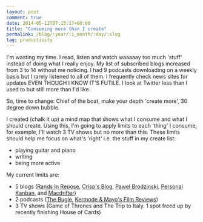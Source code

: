 ```yaml
---
layout: post
comment: true
date: 2014-05-12T07:15:17+00:00
title: "Consuming more than I create"
permalink: /blog/:year/:i_month/:day/:slug
tag: productivity
---
```

<p>I'm wasting my time. I read, listen and watch waaaaay too much 'stuff' instead of doing what I really enjoy. My list of subscribed blogs increased from 3 to 14 without me noticing. I had 9 podcasts downloading on a weekly basis but I rarely listened to all of them. I frequently check news sites for updates EVEN THOUGH I KNOW IT'S FUTILE. I look at Twitter less than I used to but still more than I'd like.</p>

<p>So, time to change: Chief of the boat, make your depth 'create more', 30 degree down bubble.</p>

<p>I created (chalk it up) a mind map that shows what I consume and what I should create. Using this, I'm going to apply limits to each 'thing' I consume, for example, I'll watch 3 TV shows but no more than this. These limits should help me focus on what's 'right' i.e. the stuff in my create list:</p>

<ul>
<li>playing guitar and piano</li>
<li>writing</li>
<li>being more active</li>
</ul>

<p>My current limits are:</p>

<ul>
<li>5 blogs (<a href="http://randsinrepose.com/">Rands In Repose</a>, <a href="http://blog.crisp.se/">Crisp's Blog</a>, <a href="http://brodzinski.com/">Pawel Brodzinski</a>, <a href="http://www.personalkanban.com/pk">Personal Kanban</a>, and <a href="http://www.macdrifter.com/">Macdrifter</a>)</li>
<li>2 podcasts (<a href="http://thebuglepodcast.com">The Bugle</a>, <a href="http://www.bbc.co.uk/podcasts/series/kermode">Kermode &amp; Mayo's Film Reviews</a>)</li>
<li>3 TV shows (Game of Thrones and The Trip to Italy. 1 spot freed up by recently finishing House of Cards)</li>
</ul>
